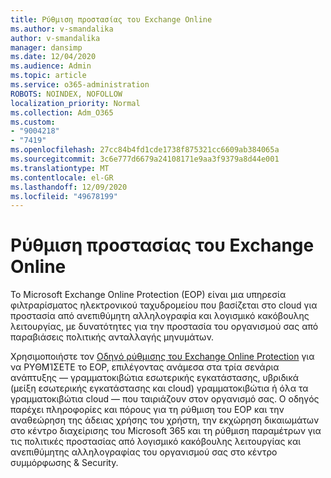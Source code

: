 ```yaml
---
title: Ρύθμιση προστασίας του Exchange Online
ms.author: v-smandalika
author: v-smandalika
manager: dansimp
ms.date: 12/04/2020
ms.audience: Admin
ms.topic: article
ms.service: o365-administration
ROBOTS: NOINDEX, NOFOLLOW
localization_priority: Normal
ms.collection: Adm_O365
ms.custom:
- "9004218"
- "7419"
ms.openlocfilehash: 27cc84b4fd1cde1738f875321cc6609ab384065a
ms.sourcegitcommit: 3c6e777d6679a24108171e9aa3f9379a8d44e001
ms.translationtype: MT
ms.contentlocale: el-GR
ms.lasthandoff: 12/09/2020
ms.locfileid: "49678199"
---
```

# <a name="set-up-exchange-online-protection"></a>Ρύθμιση προστασίας του Exchange Online

Το Microsoft Exchange Online Protection (EOP) είναι μια υπηρεσία φιλτραρίσματος ηλεκτρονικού ταχυδρομείου που βασίζεται στο cloud για προστασία από ανεπιθύμητη αλληλογραφία και λογισμικό κακόβουλης λειτουργίας, με δυνατότητες για την προστασία του οργανισμού σας από παραβιάσεις πολιτικής ανταλλαγής μηνυμάτων.

Χρησιμοποιήστε τον [Οδηγό ρύθμισης του Exchange Online Protection](https://admin.microsoft.com/adminportal/home#/modernonboarding/prepareyourenvironment) για να ΡΥΘΜΊΣΕΤΕ το EOP, επιλέγοντας ανάμεσα στα τρία σενάρια ανάπτυξης — γραμματοκιβώτια εσωτερικής εγκατάστασης, υβριδικά (μείξη εσωτερικής εγκατάστασης και cloud) γραμματοκιβώτια ή όλα τα γραμματοκιβώτια cloud — που ταιριάζουν στον οργανισμό σας. Ο οδηγός παρέχει πληροφορίες και πόρους για τη ρύθμιση του EOP και την αναθεώρηση της άδειας χρήσης του χρήστη, την εκχώρηση δικαιωμάτων στο κέντρο διαχείρισης του Microsoft 365 και τη ρύθμιση παραμέτρων για τις πολιτικές προστασίας από λογισμικό κακόβουλης λειτουργίας και ανεπιθύμητης αλληλογραφίας του οργανισμού σας στο κέντρο συμμόρφωσης & Security.
